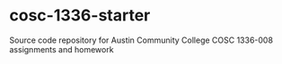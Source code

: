 # cosc-1336-starter
Source code repository for Austin Community College COSC 1336-008 assignments and homework
